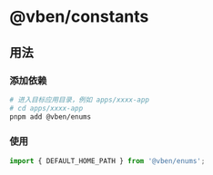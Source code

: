 # @vben/constants

## 用法

### 添加依赖

```bash
# 进入目标应用目录，例如 apps/xxxx-app
# cd apps/xxxx-app
pnpm add @vben/enums
```

### 使用

```ts
import { DEFAULT_HOME_PATH } from '@vben/enums';
```
